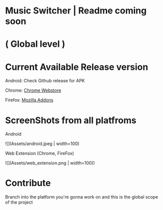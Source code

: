 # Music Switcher | Readme coming soon

# ( Global level )

# Current Available Release version


Android: Check Github release for APK

Chrome: [Chrome Webstore](https://chrome.google.com/webstore/detail/twitter-music-provider/apkanldijkiplglkhjjajegljppgmgmj)

Firefox: [Mozilla Addons](https://addons.mozilla.org/en-US/firefox/addon/twitter-music-provider/)

# ScreenShots from all platfroms

Android


![](Assets/android.jpeg | width=100)

 Web Extension (Chrome, FireFox)
 
 
![](Assets/web_extension.png | width=100))


# Contribute

Branch into the platform you're gonna work on and this is the global scope of the project
